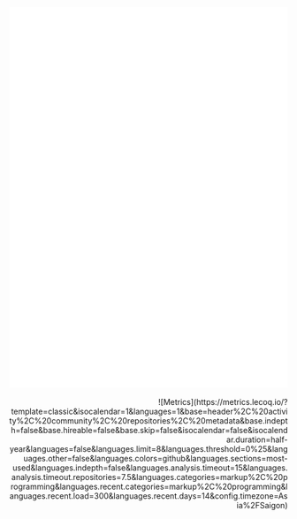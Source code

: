 
![Metrics](https://github.com/Stellarhold170NT/Stellarhold170NT/blob/main/github-metrics.svg)

<p align ="right">
![Metrics](https://metrics.lecoq.io/?template=classic&isocalendar=1&languages=1&base=header%2C%20activity%2C%20community%2C%20repositories%2C%20metadata&base.indepth=false&base.hireable=false&base.skip=false&isocalendar=false&isocalendar.duration=half-year&languages=false&languages.limit=8&languages.threshold=0%25&languages.other=false&languages.colors=github&languages.sections=most-used&languages.indepth=false&languages.analysis.timeout=15&languages.analysis.timeout.repositories=7.5&languages.categories=markup%2C%20programming&languages.recent.categories=markup%2C%20programming&languages.recent.load=300&languages.recent.days=14&config.timezone=Asia%2FSaigon)
</p>
